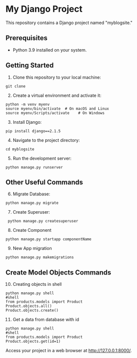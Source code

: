# My Django Project

This repository contains a Django project named "myblogsite."

## Prerequisites

- Python 3.9 installed on your system.

## Getting Started

1. Clone this repository to your local machine:

```
git clone
```

2. Create a virtual environment and activate it:

```
python -m venv myenv
source myenv/bin/activate  # On macOS and Linux
source myenv/Scripts/activate    # On Windows
```
3. Install Django:
```
pip install django==2.1.5
```
4. Navigate to the project directory:
```
cd myblogsite
```
5. Run the development server:
```
python manage.py runserver

```
## Other Useful Commands

6. Migrate Database:
```
python manage.py migrate

```
7. Create Superuser:
```
 python manage.py createsuperuser

```


8. Create Component
```
python manage.py startapp componentName

```

9. New App migration 
```
python manage.py makemigrations

```
## Create Model Objects Commands

10. Creating objects in shell
```
python manage.py shell 
#shell
from products.models import Product
Product.objects.all()
Product.objects.create()

```

11. Get a data from database with id 
```
python manage.py shell 
#shell
from products.models import Product
Product.objects.get(id=1)

```

Access your project in a web browser at http://127.0.0.1:8000/.



